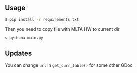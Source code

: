 ## Usage

```bash
$ pip install -r requirements.txt
```

Then you need to copy file with MLTA HW to current dir

```bash
$ python3 main.py
```

## Updates

You can change ```url``` in ```get_curr_table()``` for some other GDoc